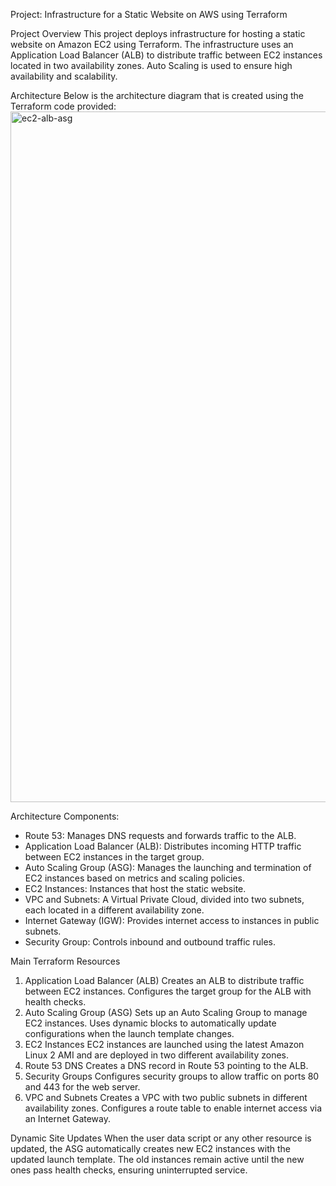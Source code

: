 Project: Infrastructure for a Static Website on AWS using Terraform

Project Overview
This project deploys infrastructure for hosting a static website on Amazon EC2 using Terraform. The infrastructure uses an Application Load Balancer (ALB) to distribute traffic between EC2 instances located in two availability zones. Auto Scaling is used to ensure high availability and scalability.

Architecture
Below is the architecture diagram that is created using the Terraform code provided:
<img width="1105" alt="ec2-alb-asg" src="https://github.com/user-attachments/assets/63697c26-4dba-4700-85e3-b9efa7b71225">

Architecture Components:
  - Route 53: Manages DNS requests and forwards traffic to the ALB.
  - Application Load Balancer (ALB): Distributes incoming HTTP traffic between EC2 instances in the target group.
  - Auto Scaling Group (ASG): Manages the launching and termination of EC2 instances based on metrics and scaling policies.
  - EC2 Instances: Instances that host the static website.
  - VPC and Subnets: A Virtual Private Cloud, divided into two subnets, each located in a different availability zone.
  - Internet Gateway (IGW): Provides internet access to instances in public subnets.
  - Security Group: Controls inbound and outbound traffic rules.

Main Terraform Resources
1. Application Load Balancer (ALB)
  Creates an ALB to distribute traffic between EC2 instances.
  Configures the target group for the ALB with health checks.
2. Auto Scaling Group (ASG)
  Sets up an Auto Scaling Group to manage EC2 instances.
  Uses dynamic blocks to automatically update configurations when the launch template changes.
3. EC2 Instances
  EC2 instances are launched using the latest Amazon Linux 2 AMI and are deployed in two different availability zones.
4. Route 53 DNS
  Creates a DNS record in Route 53 pointing to the ALB.
5. Security Groups
  Configures security groups to allow traffic on ports 80 and 443 for the web server.
6. VPC and Subnets
  Creates a VPC with two public subnets in different availability zones.
  Configures a route table to enable internet access via an Internet Gateway.

Dynamic Site Updates
When the user data script or any other resource is updated, the ASG automatically creates new EC2 instances with the updated launch template. The old instances remain active until the new ones pass health checks, ensuring uninterrupted service.
